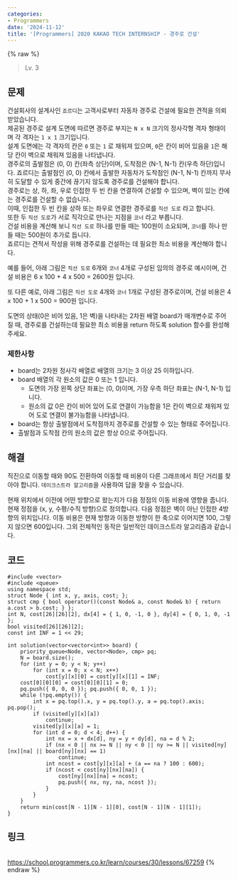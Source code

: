 ```yaml
---
categories:
- Programmers
date: '2024-11-12'
title: '[Programmers] 2020 KAKAO TECH INTERNSHIP - 경주로 건설'
---
```


{% raw %}
> Lv. 3<br>

## 문제
건설회사의 설계사인  `죠르디`는 고객사로부터 자동차 경주로 건설에 필요한 견적을 의뢰받았습니다.  
제공된 경주로 설계 도면에 따르면 경주로 부지는  `N x N`  크기의 정사각형 격자 형태이며 각 격자는  `1 x 1`  크기입니다.  
설계 도면에는 각 격자의 칸은  `0`  또는  `1`  로 채워져 있으며,  `0`은 칸이 비어 있음을  `1`은 해당 칸이 벽으로 채워져 있음을 나타냅니다.  
경주로의 출발점은 (0, 0) 칸(좌측 상단)이며, 도착점은 (N-1, N-1) 칸(우측 하단)입니다. 죠르디는 출발점인 (0, 0) 칸에서 출발한 자동차가 도착점인 (N-1, N-1) 칸까지 무사히 도달할 수 있게 중간에 끊기지 않도록 경주로를 건설해야 합니다.  
경주로는 상, 하, 좌, 우로 인접한 두 빈 칸을 연결하여 건설할 수 있으며, 벽이 있는 칸에는 경주로를 건설할 수 없습니다.  
이때, 인접한 두 빈 칸을 상하 또는 좌우로 연결한 경주로를  `직선 도로`  라고 합니다.  
또한 두  `직선 도로`가 서로 직각으로 만나는 지점을  `코너`  라고 부릅니다.  
건설 비용을 계산해 보니  `직선 도로`  하나를 만들 때는 100원이 소요되며,  `코너`를 하나 만들 때는 500원이 추가로 듭니다.  
죠르디는 견적서 작성을 위해 경주로를 건설하는 데 필요한 최소 비용을 계산해야 합니다.

예를 들어, 아래 그림은  `직선 도로`  6개와  `코너`  4개로 구성된 임의의 경주로 예시이며, 건설 비용은 6 x 100 + 4 x 500 = 2600원 입니다.

또 다른 예로, 아래 그림은  `직선 도로`  4개와  `코너`  1개로 구성된 경주로이며, 건설 비용은 4 x 100 + 1 x 500 = 900원 입니다.

도면의 상태(0은 비어 있음, 1은 벽)을 나타내는 2차원 배열 board가 매개변수로 주어질 때, 경주로를 건설하는데 필요한 최소 비용을 return 하도록 solution 함수를 완성해주세요.

### 제한사항
-   board는 2차원 정사각 배열로 배열의 크기는 3 이상 25 이하입니다.
-   board 배열의 각 원소의 값은 0 또는 1 입니다.
    -   도면의 가장 왼쪽 상단 좌표는 (0, 0)이며, 가장 우측 하단 좌표는 (N-1, N-1) 입니다.
    -   원소의 값 0은 칸이 비어 있어 도로 연결이 가능함을 1은 칸이 벽으로 채워져 있어 도로 연결이 불가능함을 나타냅니다.
-   board는 항상 출발점에서 도착점까지 경주로를 건설할 수 있는 형태로 주어집니다.
-   출발점과 도착점 칸의 원소의 값은 항상 0으로 주어집니다.

## 해결
직진으로 이동할 때와 90도 전환하여 이동할 때 비용이 다른 그래프에서 최단 거리를 찾아야 합니다. `데이크스트라 알고리즘`을 사용하여 답을 찾을 수 있습니다.

현재 위치에서 이전에 어떤 방향으로 왔는지가 다음 정점의 이동 비용에 영향을 줍니다. 현재 정점을 (x, y, 수평/수직 방향)으로 정의합니다. 다음 정점은 벽이 아닌 인접한 4방향의 위치입니다. 이동 비용은 현재 방향과 이동한 방향이 한 축으로 이어지면 100, 그렇지 않으면 600입니다. 그외 전체적인 동작은 일반적인 데이크스트라 알고리즘과 같습니다.

## 코드
```
#include <vector>
#include <queue>
using namespace std;
struct Node { int x, y, axis, cost; };
struct cmp { bool operator()(const Node& a, const Node& b) { return a.cost > b.cost; } };
int N, cost[26][26][2], dx[4] = { 1, 0, -1, 0 }, dy[4] = { 0, 1, 0, -1 };
bool visited[26][26][2];
const int INF = 1 << 29;

int solution(vector<vector<int>> board) {
    priority_queue<Node, vector<Node>, cmp> pq;
    N = board.size();
    for (int y = 0; y < N; y++)
        for (int x = 0; x < N; x++)
            cost[y][x][0] = cost[y][x][1] = INF;
    cost[0][0][0] = cost[0][0][1] = 0;
    pq.push({ 0, 0, 0 }); pq.push({ 0, 0, 1 });
    while (!pq.empty()) {
        int x = pq.top().x, y = pq.top().y, a = pq.top().axis; pq.pop();
        if (visited[y][x][a])
            continue;
        visited[y][x][a] = 1;
        for (int d = 0; d < 4; d++) {
            int nx = x + dx[d], ny = y + dy[d], na = d % 2;
            if (nx < 0 || nx >= N || ny < 0 || ny >= N || visited[ny][nx][na] || board[ny][nx] == 1)
                continue;
            int ncost = cost[y][x][a] + (a == na ? 100 : 600);
            if (ncost < cost[ny][nx][na]) {
                cost[ny][nx][na] = ncost;
                pq.push({ nx, ny, na, ncost });
            }
        }
    }
    return min(cost[N - 1][N - 1][0], cost[N - 1][N - 1][1]);
}
```

## 링크
<br>https://school.programmers.co.kr/learn/courses/30/lessons/67259
{% endraw %}